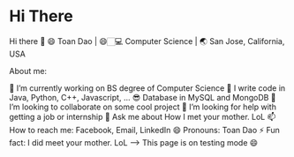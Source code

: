# Hi There

Hi there 👋
😄 Toan Dao | 😄🏻‍💻 Computer Science | 🌏 San Jose, California, USA

About me:

🔭 I’m currently working on BS degree of Computer Science
🌱 I write code in Java, Python, C++, Javascript, ...
😎 Database in MySQL and MongoDB
👯 I’m looking to collaborate on some cool project
🤔 I’m looking for help with getting a job or internship
💬 Ask me about How I met your mother. LoL
📫 How to reach me: Facebook, Email, LinkedIn
😄 Pronouns: Toan Dao
⚡ Fun fact: I did meet your mother. LoL --> This page is on testing mode 😄
